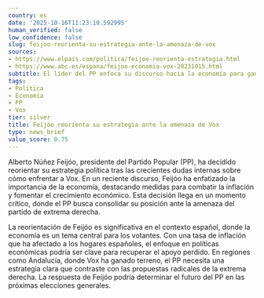 ```yaml
---
country: es
date: '2025-10-16T11:23:10.592995'
human_verified: false
low_confidence: false
slug: feijoo-reorienta-su-estrategia-ante-la-amenaza-de-vox
sources:
- https://www.elpais.com/politica/feijoo-reorienta-estrategia.html
- https://www.abc.es/espana/feijoo-economia-vox-20231015.html
subtitle: El líder del PP enfoca su discurso hacia la economía para ganar apoyo interno
tags:
- Política
- Economía
- PP
- Vox
tier: silver
title: Feijóo reorienta su estrategia ante la amenaza de Vox
type: news_brief
value_score: 0.75
---
```


<p>Alberto Núñez Feijóo, presidente del Partido Popular (PP), ha decidido reorientar su estrategia política tras las crecientes dudas internas sobre cómo enfrentar a Vox. En un reciente discurso, Feijóo ha enfatizado la importancia de la economía, destacando medidas para combatir la inflación y fomentar el crecimiento económico. Esta decisión llega en un momento crítico, donde el PP busca consolidar su posición ante la amenaza del partido de extrema derecha.</p><p>La reorientación de Feijóo es significativa en el contexto español, donde la economía es un tema central para los votantes. Con una tasa de inflación que ha afectado a los hogares españoles, el enfoque en políticas económicas podría ser clave para recuperar el apoyo perdido. En regiones como Andalucía, donde Vox ha ganado terreno, el PP necesita una estrategia clara que contraste con las propuestas radicales de la extrema derecha. La respuesta de Feijóo podría determinar el futuro del PP en las próximas elecciones generales.</p>